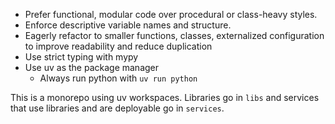 - Prefer functional, modular code over procedural or class-heavy styles.
- Enforce descriptive variable names and structure.
- Eagerly refactor to smaller functions, classes, externalized configuration to
  improve readability and reduce duplication
- Use strict typing with mypy
- Use uv as the package manager
  - Always run python with `uv run python`

This is a monorepo using uv workspaces. Libraries go in `libs` and services that
use libraries and are deployable go in `services`.
